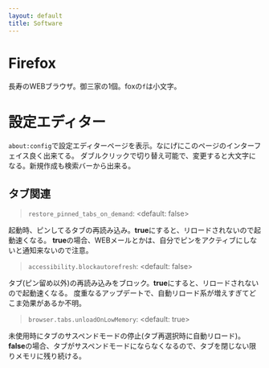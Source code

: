 ```yaml
---
layout: default
title: Software
---
```


# Firefox

長寿のWEBブラウザ。御三家の1個。foxの`f`は小文字。

# 設定エディター

`about:config`で設定エディターページを表示。なにげにこのページのインターフェイス良く出来てる。
ダブルクリックで切り替え可能で、変更すると大文字になる。新規作成も検索バーから出来る。

## タブ関連

> `restore_pinned_tabs_on_demand`: <default: false>

起動時、ピンしてるタブの再読み込み。**true**にすると、リロードされないので起動速くなる。
**true**の場合、WEBメールとかは、自分でピンをアクティブにしないと通知来ないので注意。

> `accessibility.blockautorefresh`: <default: false>

タブ(ピン留め以外)の再読み込みをブロック。**true**にすると、リロードされないので起動速くなる。
度重なるアップデートで、自動リロード系が増えすぎてどこま効果があるか不明。

> `browser.tabs.unloadOnLowMemory`: <default: true>

未使用時にタブのサスペンドモードの停止(タブ再選択時に自動リロード)。
**false**の場合、タブがサスペンドモードにならなくなるので、タブを閉じない限りメモリに残り続ける。
